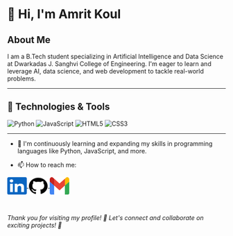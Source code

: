 
# 👋 Hi, I'm Amrit Koul 


## About Me

I am a B.Tech student specializing in Artificial Intelligence and Data Science at Dwarkadas J. Sanghvi College of Engineering. I'm eager to learn and leverage AI, data science, and web development to tackle real-world problems.

----
## 🔧 Technologies & Tools
![Python](https://img.shields.io/badge/-Python-3776AB?style=flat&logo=python&logoColor=white)
![JavaScript](https://img.shields.io/badge/-JavaScript-F7DF1E?style=flat&logo=javascript&logoColor=black)
![HTML5](https://img.shields.io/badge/-HTML5-E34F26?style=flat&logo=html5&logoColor=white)
![CSS3](https://img.shields.io/badge/-CSS3-1572B6?style=flat&logo=css3&logoColor=white)

----

- 🌱 I'm continuously learning and expanding my skills in programming languages like Python, JavaScript, and more.

- 📫 How to reach me:<br>
<p align="left">
  <a href="https://www.linkedin.com/in/amrit-koul/" target="_blank" rel="noopener noreferrer">
    <img align="center" src="images/LinkedIn_Logo.png" alt="https://www.linkedin.com/in/amrit-koul/" height="40" width="45" />
  </a>
  <a href="https://github.com/Amrit-koul" target="_blank" rel="noopener noreferrer">
    <img align="center" src="images/GitHub_Logo.png" alt="https://github.com/Amrit-koul" height="40" width="45" />
  </a>
  <a href="mailto:amritkoul19@gmail.com" target="_blank" rel="noopener noreferrer">
    <img align="center" src="images/Gmail_icon.png" alt="https://github.com/Amrit-koul" height="40" width="45" />
  </a>
</p>
<br>

*Thank you for visiting my profile! 🤝 Let's connect and collaborate on exciting projects! 🚀*


